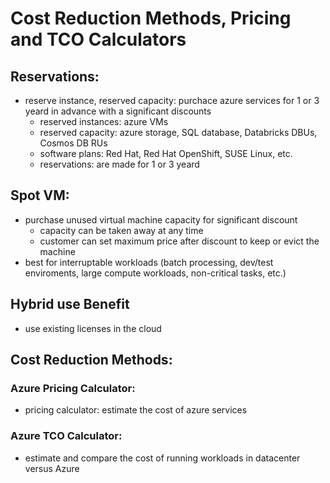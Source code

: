# Cost Reduction Methods, Pricing and TCO Calculators

## Reservations:
- reserve instance, reserved capacity: purchace azure services for 1 or 3 yeard in advance with a significant discounts
  - reserved instances: azure VMs
  - reserved capacity: azure storage, SQL database, Databricks DBUs, Cosmos DB RUs
  - software plans: Red Hat, Red Hat OpenShift, SUSE Linux, etc.
  - reservations: are made for 1 or 3 yeard

## Spot VM:
- purchase unused virtual machine capacity for significant discount
  - capacity can be taken away at any time
  - customer can set maximum price after discount to keep or evict the machine
- best for interruptable workloads (batch processing, dev/test enviroments, large compute workloads, non-critical tasks, etc.)

## Hybrid use Benefit
- use existing licenses in the cloud

## Cost Reduction Methods: 
### Azure Pricing Calculator:
- pricing calculator: estimate the cost of azure services

### Azure TCO Calculator:
- estimate and compare the cost of running workloads in datacenter versus Azure